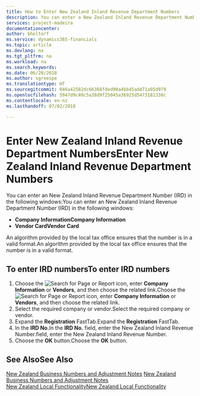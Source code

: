 ```yaml
---
title: How to Enter New Zealand Inland Revenue Department Numbers
description: You can enter a New Zealand Inland Revenue Department Number (IRD) in certain windows.
services: project-madeira
documentationcenter: 
author: bholtorf
ms.service: dynamics365-financials
ms.topic: article
ms.devlang: na
ms.tgt_pltfrm: na
ms.workload: na
ms.search.keywords: 
ms.date: 06/20/2018
ms.author: sgroespe
ms.translationtype: HT
ms.sourcegitcommit: 046a42582dc66368fded90a4bb45add71a95d979
ms.openlocfilehash: 5947d9c40c5a38d9f25045a36925d5473181338c
ms.contentlocale: en-nz
ms.lasthandoff: 07/02/2018

---
```

# <a name="enter-new-zealand-inland-revenue-department-numbers"></a><span data-ttu-id="ba2a2-103">Enter New Zealand Inland Revenue Department Numbers</span><span class="sxs-lookup"><span data-stu-id="ba2a2-103">Enter New Zealand Inland Revenue Department Numbers</span></span>
<span data-ttu-id="ba2a2-104">You can enter an New Zealand Inland Revenue Department Number (IRD) in the following windows:</span><span class="sxs-lookup"><span data-stu-id="ba2a2-104">You can enter an New Zealand Inland Revenue Department Number (IRD) in the following windows:</span></span>  

- <span data-ttu-id="ba2a2-105">**Company Information**</span><span class="sxs-lookup"><span data-stu-id="ba2a2-105">**Company Information**</span></span>  
- <span data-ttu-id="ba2a2-106">**Vendor Card**</span><span class="sxs-lookup"><span data-stu-id="ba2a2-106">**Vendor Card**</span></span>  

<span data-ttu-id="ba2a2-107">An algorithm provided by the local tax office ensures that the number is in a valid format.</span><span class="sxs-lookup"><span data-stu-id="ba2a2-107">An algorithm provided by the local tax office ensures that the number is in a valid format.</span></span>  

## <a name="to-enter-ird-numbers"></a><span data-ttu-id="ba2a2-108">To enter IRD numbers</span><span class="sxs-lookup"><span data-stu-id="ba2a2-108">To enter IRD numbers</span></span>  
1.  <span data-ttu-id="ba2a2-109">Choose the ![Search for Page or Report](../../media/ui-search/search_small.png "Search for Page or Report icon") icon, enter **Company Information** or **Vendors**, and then choose the related link.</span><span class="sxs-lookup"><span data-stu-id="ba2a2-109">Choose the ![Search for Page or Report](../../media/ui-search/search_small.png "Search for Page or Report icon") icon, enter **Company Information** or **Vendors**, and then choose the related link.</span></span>  
2.  <span data-ttu-id="ba2a2-110">Select the required company or vendor.</span><span class="sxs-lookup"><span data-stu-id="ba2a2-110">Select the required company or vendor.</span></span>  
3.  <span data-ttu-id="ba2a2-111">Expand the **Registration** FastTab.</span><span class="sxs-lookup"><span data-stu-id="ba2a2-111">Expand the **Registration** FastTab.</span></span>  
4.  <span data-ttu-id="ba2a2-112">In the **IRD No.**</span><span class="sxs-lookup"><span data-stu-id="ba2a2-112">In the **IRD No.**</span></span> <span data-ttu-id="ba2a2-113">field, enter the New Zealand Inland Revenue Number.</span><span class="sxs-lookup"><span data-stu-id="ba2a2-113">field, enter the New Zealand Inland Revenue Number.</span></span>  
5.  <span data-ttu-id="ba2a2-114">Choose the **OK** button.</span><span class="sxs-lookup"><span data-stu-id="ba2a2-114">Choose the **OK** button.</span></span>  

## <a name="see-also"></a><span data-ttu-id="ba2a2-115">See Also</span><span class="sxs-lookup"><span data-stu-id="ba2a2-115">See Also</span></span>  
 <span data-ttu-id="ba2a2-116">[New Zealand Business Numbers and Adjustment Notes](new-zealand-business-numbers-and-adjustment-notes.md) </span><span class="sxs-lookup"><span data-stu-id="ba2a2-116">[New Zealand Business Numbers and Adjustment Notes](new-zealand-business-numbers-and-adjustment-notes.md) </span></span>  
 [<span data-ttu-id="ba2a2-117">New Zealand Local Functionality</span><span class="sxs-lookup"><span data-stu-id="ba2a2-117">New Zealand Local Functionality</span></span>](new-zealand-local-functionality.md)
